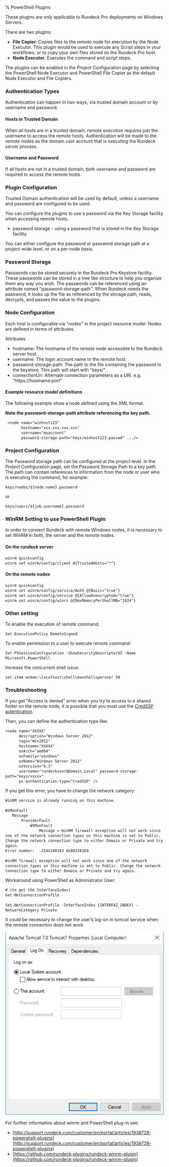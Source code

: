 % PowerShell Plugins

<!---
Original: 
http://support.rundeck.com/customer/en/portal/articles/1939728-powershell-plugins)
--->

These plugins are only applicable to Rundeck Pro deployments on Windows Servers. 

There are two plugins:

* **File Copier**: Copies files to the remote node for execution by the Node Executor. This plugin would be used to execute any Script steps in your workflows, or to copy your own files stored on the Rundeck Pro host.
* **Node Executor**: Executes the command and script steps.

The plugins can be enabled in the Project Configuration page by selecting the PowerShell Node Executor and PowerShell File Copier as the default Node Executor and File Copiers.

### Authentication Types

Authentication can happen in two ways, via trusted domain account or by username and password.

#### Hosts in Trusted Domain

When all hosts are in a trusted domain, remote execution requires just the username to access the remote hosts. Authentication will be made to the remote nodes as the domain user account that is executing the Rundeck server process. 

#### Username and Password

If all hosts are not in a trusted domain, both username and password are required to access the remote hosts.

### Plugin Configuration

Trusted Domain authentication will be used by default, unless a username and password are configured to be used.

You can configure the plugins to use a password via the Key Storage facility when accessing remote hosts.

* password storage - using a password that is stored in the Key Storage facility.

You can either configure the password or password storage path at a project-wide level, or on a per-node basis.
 
### Password Storage

Passwords can be stored securely in the Rundeck Pro Keystore facility. These passwords can be stored in a tree like structure to help you organize them any way you wish. The passwords can be referenced using an attribute named "password-storage-path". When Rundeck needs the password, it looks up the file as referenced by the storage path, reads, decrypts, and passes the value to the plugins.
 
### Node Configuration

Each host is configurable via "nodes" in the project resource model. Nodes are defined in terms of attributes. 

Attributes

* hostname: The hostname of the remote node accessible to the Rundeck server host.
* username: The login account name to the remote host.
* password-storage-path: The path to the file containing the password in the keystore. This path will start with "keys/".
* connectionUri: Alternate connection parameters as a URI. e.g. "https://hostname:port"

#### Example resource model definitions

The following example show a node defined using the XML format.
 
**Note the password-storage-path attribute referencing the key path.**

```
 <node name="winhost123" 
       hostname="xxx.xxx.xxx.xxx" 
       username="myaccount" 
       password-storage-path="keys/winhost123.passwd" .../>
```

### Project Configuration

The Password storage path can be configured at the project level.  In the Project Configuration page, set the Password Storage Path to a key path.  The path can contain references to information from the node or user who is executing the command, for example:

```
keys/nodes/${node.name}.password
```

or

```
keys/users/${job.username}.password
```

### WinRM Setting to use PowerShell Plugin

In order to connect Rundeck with remote Windows nodes, it is necessary to set WinRM in both, the server and the remote nodes.

#### On the rundeck server

```
winrm quickconfig
winrm set winrm/config/client @{TrustedHosts="*"}
```

#### On the remote nodes

```
winrm quickconfig
​winrm set winrm/config/service/Auth @{Basic="true"}
winrm set winrm/config/service @{AllowUnencrypted="true"}
winrm set winrm/config/winrs @{MaxMemoryPerShellMB="1024"}
``` 

### Other setting 

To enable the execution of remote command:

```
Set-ExecutionPolicy RemoteSigned
```

To enable permission to a user to execute remote command:

```
Set-PSSessionConfiguration -ShowSecurityDescriptorUI -Name Microsoft.PowerShell
``` 

Increase the concurrent shell issue:

```
set-item wsman:\localhost\shell\maxshellsperuser 50 
```

### Troubleshooting

If you get "Access is denied" error when you try to access to a shared folder on the remote node, it is possible that you must use the [CredSSP autentication](http://support.rundeck.com/customer/portal/articles/2522223-enable-credssp-authentication-windows).

Then, you can define the authentication type like:

```
<node name="XXXXX" 
      description="Windows Server 2012" 
      tags="Win2012" 
      hostname="XXXXX" 
      osArch="amd64" 
      osFamily="windows" 
      osName="Windows Server 2012" 
      osVersion="6.3" 
      username="rundeckuser@Domain.Local" password-storage-path="keys/xxxxx" 
      ps-authentication-type="CredSSP" />
```

If you get  this error, you have to change the network category:

```
WinRM service is already running on this machine.

WSManFault
   Message
       ProviderFault
           WSManFault
               Message = WinRM firewall exception will not work since one of the network connection types on this machine is set to Public. Change the network connection type to either Domain or Private and try again.
Error number:  -2144108183 0x80338169

WinRM firewall exception will not work since one of the network connection types on this machine is set to Public. Change the network connection type to either Domain or Private and try again.
```

Workaround using PowerShell as Administrator User:

```
# (to get the InterfaceIndex)
Get-NetConnectionProfile

Set-NetConnectionProfile -InterfaceIndex [INTERFAZ_INDEX] -NetworkCategory Private
```

It could be necessary to change the user’s log-on in tomcat service when the remote connection does not work:

![Tomcat settings](../../figures/powershell-troubleshooting.png)


For further information about winrm and PowerShell plug-in see:

* [http://support.rundeck.com/customer/en/portal/articles/1939728-powershell-plugins](http://support.rundeck.com/customer/en/portal/articles/1939728-powershell-plugins)
* [https://github.com/rundeck-plugins/rundeck-winrm-plugin](https://github.com/rundeck-plugins/rundeck-winrm-plugin)

